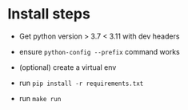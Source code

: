 # Install steps

- Get python version > 3.7 < 3.11 with dev headers

- ensure `python-config --prefix` command works

- (optional) create a virtual env

- run `pip install -r requirements.txt`

- run `make run`

